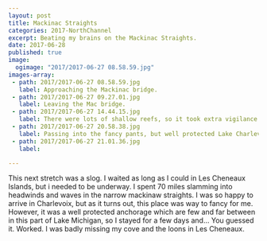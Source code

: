```yaml
---
layout: post
title: Mackinac Straights
categories: 2017-NorthChannel
excerpt: Beating my brains on the Mackinac Straights.
date: 2017-06-28
published: true
image:
  ogimage: "2017/2017-06-27 08.58.59.jpg"
images-array:
 - path: 2017/2017-06-27 08.58.59.jpg
   label: Approaching the Mackinac bridge.
 - path: 2017/2017-06-27 09.27.01.jpg
   label: Leaving the Mac bridge.
 - path: 2017/2017-06-27 14.44.15.jpg
   label: There were lots of shallow reefs, so it took extra vigilance through here.
 - path: 2017/2017-06-27 20.58.38.jpg
   label: Passing into the fancy pants, but well protected Lake Charlevoix
 - path: 2017/2017-06-27 21.01.36.jpg
   label: 

---
```


This next stretch was a slog. I waited as long as I could in Les Cheneaux Islands, but i needed to be underway. I spent 70 miles slamming into headwinds and waves in the narrow mackinaw straights. I was so happy to arrive in Charlevoix, but as it turns out, this place was way to fancy for me. However, it was a well protected anchorage which are few and far between in this part of Lake Michigan, so I stayed for a few days and... You guessed it. Worked. I was badly missing my cove and the loons in Les Cheneaux.
